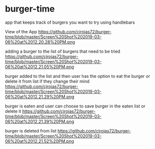 # burger-time
app that keeps track of burgers you want to try using handlebars


View of the App
https://github.com/cjrojas72/burger-time/blob/master/Screen%20Shot%202019-03-06%20at%2012.20.28%20PM.png

adding a burger to the list of burgers that need to be tried
https://github.com/cjrojas72/burger-time/blob/master/Screen%20Shot%202019-03-06%20at%2012.21.05%20PM.png

burger added to the list and then user has the option to eat the burger or delete it from list if they change their mind
https://github.com/cjrojas72/burger-time/blob/master/Screen%20Shot%202019-03-06%20at%2012.21.29%20PM.png

burger is eaten and user can choose to save burger in the eaten list or delete it
https://github.com/cjrojas72/burger-time/blob/master/Screen%20Shot%202019-03-06%20at%2012.21.39%20PM.png

burger is deleted from list
https://github.com/cjrojas72/burger-time/blob/master/Screen%20Shot%202019-03-06%20at%2012.21.52%20PM.png
